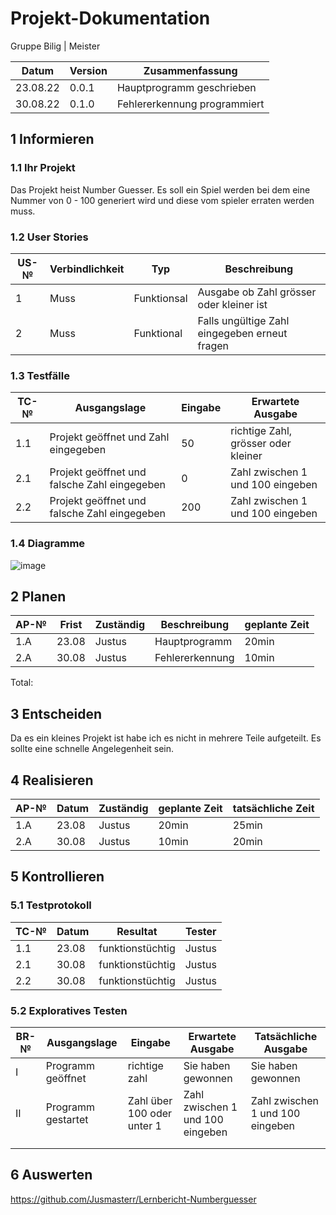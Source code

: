 # Projekt-Dokumentation

Gruppe Bilig | Meister

| Datum | Version | Zusammenfassung                                              |
| ----- | ------- | ------------------------------------------------------------ |
|23.08.22       | 0.0.1   | Hauptprogramm geschrieben |
|30.08.22       | 0.1.0    |          Fehlererkennung programmiert                                                    |

## 1 Informieren

### 1.1 Ihr Projekt

Das Projekt heist Number Guesser. Es soll ein Spiel werden bei dem eine Nummer von 0 - 100 generiert wird und diese vom spieler erraten werden muss.

### 1.2 User Stories

| US-№ | Verbindlichkeit | Typ  | Beschreibung                       |
| ---- | --------------- | ---- | ---------------------------------- |
| 1    |        Muss     |  Funktionsal    | Ausgabe ob Zahl grösser oder kleiner ist |
| 2  |       Muss          |     Funktional |       Falls ungültige Zahl eingegeben erneut fragen                             |
            

### 1.3 Testfälle

| TC-№ | Ausgangslage | Eingabe | Erwartete Ausgabe |
| ---- | ------------ | ------- | ----------------- |
| 1.1  | Projekt geöffnet und Zahl eingegeben            |   50      |     richtige Zahl, grösser oder kleiner              |
| 2.1  |      Projekt geöffnet und falsche Zahl eingegeben        |    0     |   Zahl zwischen 1 und 100 eingeben                |
| 2.2  |      Projekt geöffnet und falsche Zahl eingegeben        |    200     |   Zahl zwischen 1 und 100 eingeben                |

### 1.4 Diagramme

![image](https://user-images.githubusercontent.com/111336147/189826432-14c21ddc-b268-470e-a2e1-6802de5af86a.png)


## 2 Planen

| AP-№ | Frist | Zuständig | Beschreibung | geplante Zeit |
| ---- | ----- | --------- | ------------ | ------------- |
| 1.A  | 23.08      | Justus          |   Hauptprogramm    |  20min             |
| 2.A | 30.08      |    Justus       |  Fehlererkennung            |    10min           |

Total: 


## 3 Entscheiden

Da es ein kleines Projekt ist habe ich es nicht in mehrere Teile aufgeteilt. Es sollte eine schnelle Angelegenheit sein.

## 4 Realisieren

| AP-№ | Datum | Zuständig | geplante Zeit | tatsächliche Zeit |
| ---- | ----- | --------- | ------------- | ----------------- |
| 1.A  |   23.08    |  Justus         |   20min            |    25min               |
| 2.A  |   30.08    |  Justus         |    10min           |       20min            |


## 5 Kontrollieren

### 5.1 Testprotokoll

| TC-№ | Datum | Resultat | Tester |
| ---- | ----- | -------- | ------ |
| 1.1  | 23.08      |   funktionstüchtig       | Justus       |
| 2.1  |  30.08     |   funktionstüchtig       |   Justus     |
| 2.2  | 30.08      |   funktionstüchtig       |   Justus     |


### 5.2 Exploratives Testen

| BR-№ | Ausgangslage | Eingabe | Erwartete Ausgabe | Tatsächliche Ausgabe |
| ---- | ------------ | ------- | ----------------- | -------------------- |
| I    |  Programm geöffnet            |  richtige zahl       |   Sie haben gewonnen                |     Sie haben gewonnen                 |
| II   |       Programm gestartet  |    Zahl über 100 oder unter 1     |Zahl zwischen 1 und 100 eingeben   |   Zahl zwischen 1 und 100 eingeben     |
|      |              |         |                   |                      |
|      |              |         |                   |                      |



## 6 Auswerten

https://github.com/Jusmasterr/Lernbericht-Numberguesser
